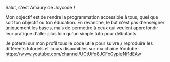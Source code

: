 Salut, c'est Amaury de Joycode !

Mon objectif est de rendre la programmation accessible à tous, quel que soit ton objectif ou ton éducation.
En revanche, le but n'est pas d'enseigner uniquement les bases, mais de permettre à ceux qui veulent approfondir leur pratique d'aller plus loin qu'un simple tuto pour débutants.

Je poterai sur mon profil tous le code utile pour suivre / reproduire les différents tutoriels et cours disponibles sur ma chaîne Youtube : https://www.youtube.com/channel/UCtUifo8JCFxGypieNf1dEAw
